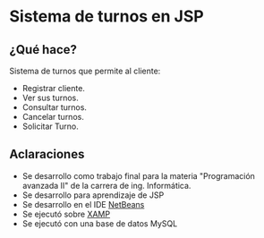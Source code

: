 # Sistema de turnos en JSP
## ¿Qué hace?
Sistema de turnos que permite al cliente:
* Registrar cliente.
* Ver sus turnos.
* Consultar turnos.
* Cancelar turnos.
* Solicitar Turno.

## Aclaraciones

* Se desarrollo como trabajo final para la materia "Programación avanzada II" de la carrera de ing. Informática.
* Se desarrollo para aprendizaje de JSP
* Se desarrollo en el IDE [NetBeans](https://netbeans.org/)
* Se ejecutó sobre [XAMP](https://www.apachefriends.org/es/about.html)
* Se ejecutó con una base de datos MySQL
